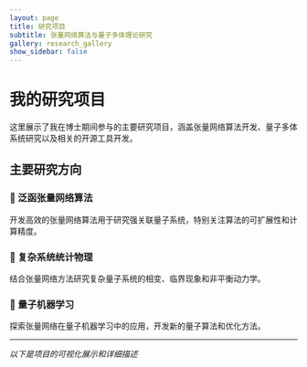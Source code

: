 ```yaml
---
layout: page
title: 研究项目
subtitle: 张量网络算法与量子多体理论研究
gallery: research_gallery
show_sidebar: false
---
```


# 我的研究项目

这里展示了我在博士期间参与的主要研究项目，涵盖张量网络算法开发、量子多体系统研究以及相关的开源工具开发。

## 主要研究方向

### 🔬 泛函张量网络算法
开发高效的张量网络算法用于研究强关联量子系统，特别关注算法的可扩展性和计算精度。

### 🌌 复杂系统统计物理
结合张量网络方法研究复杂量子系统的相变、临界现象和非平衡动力学。

### 🤖 量子机器学习
探索张量网络在量子机器学习中的应用，开发新的量子算法和优化方法。

---

*以下是项目的可视化展示和详细描述*
